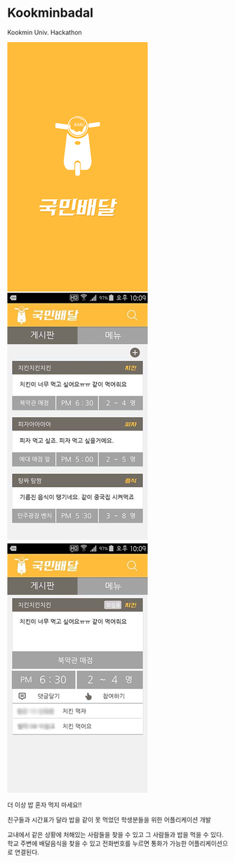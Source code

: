 # Kookminbadal
Kookmin Univ. Hackathon

![GitHub Logo](https://github.com/Kookminbadal/Kookminbadal/blob/master/image/main.png)
![GitHub Logo](https://github.com/Kookminbadal/Kookminbadal/blob/master/image/board.jpg)
![GitHub Logo](https://github.com/Kookminbadal/Kookminbadal/blob/master/image/board_article.jpg)

더 이상 밥 혼자 먹지 마세요!!

친구들과 시간표가 달라 밥을 같이 못 먹었던 학생분들을 위한 어플리케이션 개발

교내에서 같은 상황에 처해있는 사람들을 찾을 수 있고 그 사람들과 밥을 먹을 수 있다.<br>
학교 주변에 배달음식을 찾을 수 있고 전화번호를 누르면 통화가 가능한 어플리케이션으로 연결된다.
